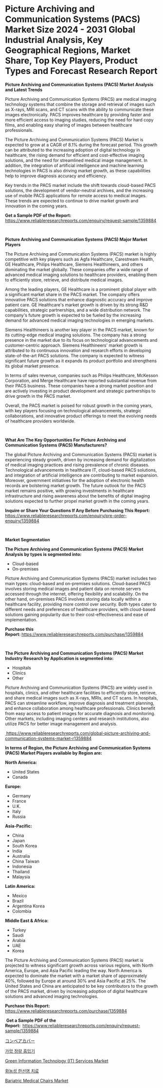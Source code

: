 <p><h1>Picture Archiving and Communication Systems (PACS) Market Size 2024 - 2031 Global Industrial Analysis, Key Geographical Regions, Market Share, Top Key Players, Product Types and Forecast Research Report</h1></p><p><strong>Picture Archiving and Communication Systems (PACS) Market Analysis and Latest Trends</strong></p>
<p><p>Picture Archiving and Communication Systems (PACS) are medical imaging technology systems that combine the storage and retrieval of images such as X-rays, MRI scans, and CT scans with the ability to communicate these images electronically. PACS improves healthcare by providing faster and more efficient access to imaging studies, reducing the need for hard copy films, and enabling easy sharing of images between healthcare professionals.</p><p>The Picture Archiving and Communication Systems (PACS) Market is expected to grow at a CAGR of 8.1% during the forecast period. This growth can be attributed to the increasing adoption of digital technology in healthcare, the rising demand for efficient and cost-effective imaging solutions, and the need for streamlined medical image management. In addition, the integration of artificial intelligence and machine learning technologies in PACS is also driving market growth, as these capabilities help to improve diagnosis accuracy and efficiency.</p><p>Key trends in the PACS market include the shift towards cloud-based PACS solutions, the development of vendor-neutral archives, and the increasing use of mobile PACS applications for remote access to medical images. These trends are expected to continue to drive market growth and innovation in the coming years.</p></p>
<p><strong>Get a Sample PDF of the Report:&nbsp;</strong> <a href="https://www.reliableresearchreports.com/enquiry/request-sample/1359884">https://www.reliableresearchreports.com/enquiry/request-sample/1359884</a></p>
<p>&nbsp;</p>
<p><strong>Picture Archiving and Communication Systems (PACS) Major Market Players</strong></p>
<p><p>The Picture Archiving and Communication Systems (PACS) market is highly competitive with key players such as Agfa Healthcare, Carestream Health, GE Healthcare, Philips Healthcare, Siemens Healthineers, and others dominating the market globally. These companies offer a wide range of advanced medical imaging solutions to healthcare providers, enabling them to efficiently store, retrieve, and distribute medical images.</p><p>Among the leading players, GE Healthcare is a prominent global player with a significant market share in the PACS market. The company offers innovative PACS solutions that enhance diagnostic accuracy and improve patient care. GE Healthcare's market growth is driven by its strong R&D capabilities, strategic partnerships, and a wide distribution network. The company's future growth is expected to be fueled by the increasing demand for advanced medical imaging technologies in emerging markets.</p><p>Siemens Healthineers is another key player in the PACS market, known for its cutting-edge medical imaging solutions. The company has a strong presence in the market due to its focus on technological advancements and customer-centric approach. Siemens Healthineers' market growth is attributed to its continuous innovation and research efforts in developing state-of-the-art PACS solutions. The company is expected to witness significant future growth as it expands its product portfolio and strengthens its global market presence.</p><p>In terms of sales revenue, companies such as Philips Healthcare, McKesson Corporation, and Merge Healthcare have reported substantial revenue from their PACS business. These companies have a strong market position and are actively investing in product development and strategic partnerships to drive growth in the PACS market.</p><p>Overall, the PACS market is poised for robust growth in the coming years, with key players focusing on technological advancements, strategic collaborations, and innovative product offerings to meet the evolving needs of healthcare providers worldwide.</p></p>
<p>&nbsp;</p>
<p><strong>What Are The Key Opportunities For Picture Archiving and Communication Systems (PACS) Manufacturers?</strong></p>
<p><p>The global Picture Archiving and Communication Systems (PACS) market is experiencing steady growth, driven by increasing demand for digitalization of medical imaging practices and rising prevalence of chronic diseases. Technological advancements in healthcare IT, cloud-based PACS solutions, and integration of artificial intelligence are contributing to market expansion. Moreover, government initiatives for the adoption of electronic health records are bolstering market growth. The future outlook for the PACS market remains positive, with growing investments in healthcare infrastructure and rising awareness about the benefits of digital imaging solutions expected to further propel market growth in the coming years.</p></p>
<p><strong>Inquire or Share Your Questions If Any Before Purchasing This Report:</strong> <a href="https://www.reliableresearchreports.com/enquiry/pre-order-enquiry/1359884">https://www.reliableresearchreports.com/enquiry/pre-order-enquiry/1359884</a></p>
<p>&nbsp;</p>
<p><strong>Market Segmentation</strong></p>
<p><strong>The Picture Archiving and Communication Systems (PACS) Market Analysis by types is segmented into:</strong></p>
<p><ul><li>Cloud-based</li><li>On-premises</li></ul></p>
<p><p>Picture Archiving and Communication Systems (PACS) market includes two main types: cloud-based and on-premises solutions. Cloud-based PACS involves storing medical images and patient data on remote servers accessed through the internet, offering flexibility and scalability. On the other hand, on-premises PACS involves storing data locally within a healthcare facility, providing more control over security. Both types cater to different needs and preferences of healthcare providers, with cloud-based solutions gaining popularity due to their cost-effectiveness and ease of implementation.</p></p>
<p><strong>Purchase this Report:&nbsp;</strong><a href="https://www.reliableresearchreports.com/purchase/1359884">https://www.reliableresearchreports.com/purchase/1359884</a></p>
<p>&nbsp;</p>
<p><strong>The Picture Archiving and Communication Systems (PACS) Market Industry Research by Application is segmented into:</strong></p>
<p><ul><li>Hospitals</li><li>Clinics</li><li>Other</li></ul></p>
<p><p>Picture Archiving and Communication Systems (PACS) are widely used in hospitals, clinics, and other healthcare facilities to efficiently store, retrieve, and share medical images such as X-rays, MRIs, and CT scans. In hospitals, PACS can streamline workflow, improve diagnosis and treatment planning, and enhance collaboration among healthcare professionals. Clinics benefit from easy access to patient images for accurate diagnosis and monitoring. Other markets, including imaging centers and research institutions, also utilize PACS for better image management and analysis.</p></p>
<p><a href="https://www.reliableresearchreports.com/global-picture-archiving-and-communication-systems-market-r1359884">&nbsp;https://www.reliableresearchreports.com/global-picture-archiving-and-communication-systems-market-r1359884</a></p>
<p><strong>In terms of Region, the Picture Archiving and Communication Systems (PACS) Market Players available by Region are:</strong></p>
<p>
    <p> <strong> North America: </strong>
        <ul>
            <li>United States</li>
            <li>Canada</li>
        </ul>
        </p> 
    <p> <strong> Europe: </strong>
        <ul>
            <li>Germany</li>
            <li>France</li>
            <li>U.K.</li>
            <li>Italy</li>
            <li>Russia</li>
        </ul>
        </p> 
    <p> <strong> Asia-Pacific: </strong>
        <ul>
            <li>China</li>
            <li>Japan</li>
            <li>South Korea</li>
            <li>India</li>
            <li>Australia</li>
            <li>China Taiwan</li>
            <li>Indonesia</li>
            <li>Thailand</li>
            <li>Malaysia</li>
        </ul>
        </p> 
    <p> <strong> Latin America: </strong>
        <ul>
            <li>Mexico</li>
            <li>Brazil</li>
            <li>Argentina Korea</li>
            <li>Colombia</li>
        </ul>
        </p> 
    <p> <strong> Middle East & Africa: </strong>
        <ul>
            <li>Turkey</li>
            <li>Saudi</li>
            <li>Arabia</li>
            <li>UAE</li>
            <li>Korea</li>
        </ul>
    </p>
    </p>
<p><p>The Picture Archiving and Communication Systems (PACS) market is projected to witness significant growth across various regions, with North America, Europe, and Asia Pacific leading the way. North America is expected to dominate the market with a market share of approximately 40%, followed by Europe at around 30% and Asia Pacific at 25%. The United States and China are anticipated to be key contributors to the growth of the PACS market, driven by increasing adoption of digital healthcare solutions and advanced imaging technologies.</p></p>
<p><strong>Purchase this Report: </strong><a href="https://www.reliableresearchreports.com/purchase/1359884">https://www.reliableresearchreports.com/purchase/1359884</a></p>
<p>&nbsp;<strong>Get a Sample PDF of the Report:&nbsp;&nbsp;</strong><a href="https://www.reliableresearchreports.com/enquiry/request-sample/1359884">https://www.reliableresearchreports.com/enquiry/request-sample/1359884</a></p>
<p><strong></strong></p>
<p><p><a href="https://github.com/deonnorth8/Market-Research-Report-List-1/blob/main/446746061613.md">コンベアカバー</a></p><p><a href="https://github.com/bunxhcci35271755/Market-Research-Report-List-2/blob/main/779702460655.md">가압 정량 흡입기</a></p><p><a href="https://github.com/MyrtisWest1/Market-Research-Report-List-1/blob/main/green-information-technology-it-services-market.md">Green Information Technology (IT) Services Market</a></p><p><a href="https://github.com/fredrickeglers/Market-Research-Report-List-2/blob/main/402722160656.md">화농성 한선염 치료</a></p><p><a href="https://issuu.com/reportprime-2/docs/bariatric-medical-chairs-market-size-2030.pptx">Bariatric Medical Chairs Market</a></p></p>